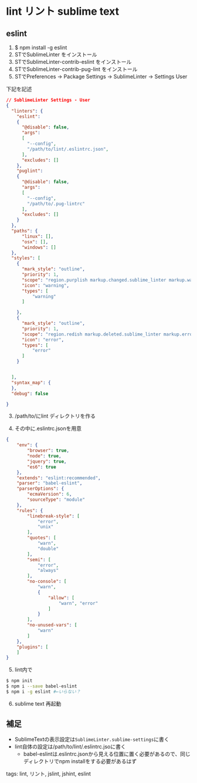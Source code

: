 # lint リント sublime text 

## eslint

1. $ npm install -g eslint
2. STでSublimeLinter をインストール
3. STでSublimeLinter-contrib-eslint をインストール
4. STでSublimeLinter-contrib-pug-lint をインストール
5. STでPreferences -> Package Settings -> SublimeLinter -> Settings User

下記を記述
```json
// SublimeLinter Settings - User
{
  "linters": {
    "eslint":
    {
      "@disable": false,
      "args":
      [
        "--config",
        "/path/to/lint/.eslintrc.json",
      ],
      "excludes": []
    },
    "puglint":
    {
      "@disable": false,
      "args":
      [
        "--config",
        "/path/to/.pug-lintrc"
      ],
      "excludes": []
    }
  },
  "paths": {
      "linux": [],
      "osx": [],
      "windows": []
  },
  "styles": [
    {
      "mark_style": "outline",
      "priority": 1,
      "scope": "region.purplish markup.changed.sublime_linter markup.warning.sublime_linter",
      "icon": "warning",
      "types": [
          "warning"
      ]

    },
    {
      "mark_style": "outline",
      "priority": 1,
      "scope": "region.redish markup.deleted.sublime_linter markup.error.sublime_linter",
      "icon": "error",
      "types": [
          "error"
      ]
    }


  ],
  "syntax_map": {
  },
  "debug": false

}
```


3. /path/to/にlint ディレクトリを作る

4. その中に.eslintrc.jsonを用意
```json
{
    "env": {
        "browser": true,
        "node": true,
        "jquery": true,
        "es6": true
    },
    "extends": "eslint:recommended",
    "parser": "babel-eslint",
    "parserOptions": {
        "ecmaVersion": 6,
        "sourceType": "module"
    },
    "rules": {
        "linebreak-style": [
            "error",
            "unix"
        ],
        "quotes": [
            "warn",
            "double"
        ],
        "semi": [
            "error",
            "always"
        ],
        "no-console": [
            "warn",
            {
                "allow": [
                    "warn", "error"
                ]
            }
        ],
        "no-unused-vars": [
            "warn"
        ]
    },
    "plugins": [
    ]
}
```


5. lint内で
```bash
$ npm init
$ npm i --save babel-eslint
$ npm i -g eslint #←いらない？
```

6. sublime text 再起動


## 補足

* SublimeTextの表示設定は`SublimeLinter.sublime-settings`に書く
* lint自体の設定は/path/to/lint/.eslintrc.jsoに書く
    * babel-eslintは.eslintrc.jsonから見える位置に置く必要があるので、同じディレクトリでnpm installをする必要があるはず


tags: lint, リント, jslint, jshint, eslint
